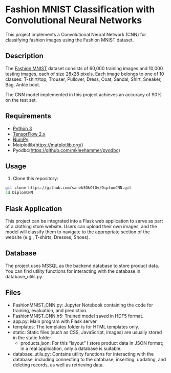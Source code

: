 # Fashion MNIST Classification with Convolutional Neural Networks

This project implements a Convolutional Neural Network (CNN) for classifying fashion images using the Fashion MNIST dataset.

## Description

The [Fashion MNIST](https://github.com/zalandoresearch/fashion-mnist) dataset consists of 60,000 training images and 10,000 testing images, each of size 28x28 pixels. Each image belongs to one of 10 classes: T-shirt/top, Trouser, Pullover, Dress, Coat, Sandal, Shirt, Sneaker, Bag, Ankle boot.

The CNN model implemented in this project achieves an accuracy of 90% on the test set.

## Requirements

- [Python 3](https://www.python.org/)
- [TensorFlow 2.x](https://www.tensorflow.org/?hl=ru)
- [NumPy](https://numpy.org/)
- Matplotlib(https://matplotlib.org/)
- Pyodbc(https://github.com/mkleehammer/pyodbc)

## Usage

1. Clone this repository:

```bash
git clone https://github.com/sanekSOkOlOv/DiplomCNN.git
cd DiplomCNN
```

## Flask Application
This project can be integrated into a Flask web application to serve as part of a clothing store website. Users can upload their own images, and the model will classify them to navigate to the appropriate section of the website (e.g., T-shirts, Dresses, Shoes).

## Database
The project uses MSSQL as the backend database to store product data. You can find utility functions for interacting with the database in database_utils.py.

## Files

- FashionMNIST_CNN.py: Jupyter Notebook containing the code for training, evaluation, and prediction.
- FashionMNIST_CNN.h5: Trained model saved in HDF5 format.
- app.py: Main program with Flask server
- templates: The templates folder is for HTML templates only.
- static: Static files (such as CSS, JavaScript, images) are usually stored in the static folder
   -  products.json: For this “layout” I store product data in JSON format; in a real application, only a database is suitable.
- database_utils.py: Contains utility functions for interacting with the database, including connecting to the database, inserting, updating, and deleting records, as well as retrieving data.
